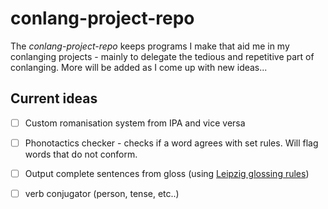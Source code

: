 # conlang-project-repo

The _conlang-project-repo_ keeps programs I make that aid me in my conlanging projects - mainly to delegate the tedious and repetitive part of conlanging.
More will be added as I come up with new ideas...

## Current ideas
- [ ] Custom romanisation system from IPA and vice versa
- [ ] Phonotactics checker - checks if a word agrees with set rules. Will flag words that do not conform.
- [ ] Output complete sentences from gloss (using [Leipzig glossing rules](https://www.eva.mpg.de/lingua/resources/glossing-rules.php))
- [ ] verb conjugator (person, tense, etc..)


